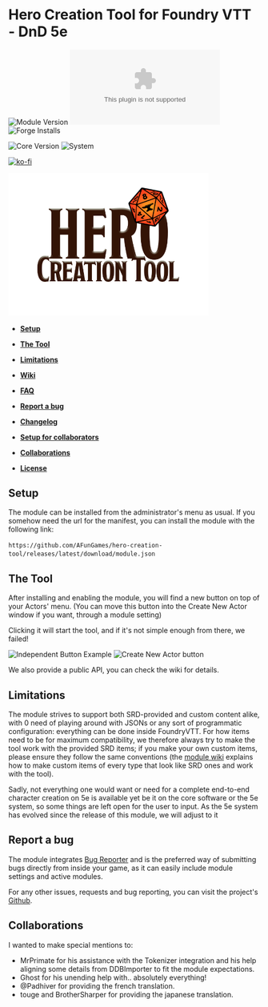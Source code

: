 # Hero Creation Tool for Foundry VTT - DnD 5e

![Module Version](https://img.shields.io/github/v/release/HeroCreationLab/hero-creation-tool?color=blue)
![GitHub release (latest by date)](https://img.shields.io/github/downloads/HeroCreationLab/hero-creation-tool/latest/module.zip?color=purple)
![Forge Installs](https://img.shields.io/badge/dynamic/json?label=Forge%20Installs&query=package.installs&suffix=%25&url=https%3A%2F%2Fforge-vtt.com%2Fapi%2Fbazaar%2Fpackage%2Fhero-creation-tool&colorB=4aa94a)

![Core Version](https://img.shields.io/endpoint?url=https://foundryshields.com/version?url=https%3A%2F%2Fgithub.com%2FHeroCreationLab%2Fhero-creation-tool%2Freleases%2Fdownload%2Flatest%2Fmodule.json)
![System](https://img.shields.io/endpoint?url=https%3A%2F%2Ffoundryshields.com%2Fsystem%3FnameType%3Dfoundry%26showVersion%3D1%26url%3Dhttps%3A%2F%2Fgithub.com%2FHeroCreationLab%2Fhero-creation-tool%2Freleases%2Fdownload%2Flatest%2Fmodule.json)


[![ko-fi](https://ko-fi.com/img/githubbutton_sm.svg)](https://ko-fi.com/N4N88281M)

<img src="src/assets/logo.png" width="400">

* **[Setup](#setup)**

* **[The Tool](#the-tool)**

* **[Limitations](#limitations)**

* **[Wiki](https://github.com/HeroCreationLab/hero-creation-tool/wiki)**

* **[FAQ](https://github.com/HeroCreationLab/hero-creation-tool/wiki/FAQ)**

* **[Report a bug](#report-a-bug)**

* **[Changelog](https://github.com/HeroCreationLab/hero-creation-tool/blob/main/docs/CHANGELOG.md)**

* **[Setup for collaborators](https://github.com/HeroCreationLab/hero-creation-tool/blob/main/docs/DEV-SETUP.md)**

* **[Collaborations](#collaborations)**

* **[License](https://github.com/HeroCreationLab/hero-creation-tool/blob/main/docs/LICENSE)**

## Setup

The module can be installed from the administrator's menu as usual. If you somehow need the url for the manifest, you can install the module with the following link:

```https://github.com/AFunGames/hero-creation-tool/releases/latest/download/module.json```

## The Tool

After installing and enabling the module, you will find a new button on top of your Actors' menu. (You can move this button into the Create New Actor window if you want, through a module setting)

Clicking it will start the tool, and if it's not simple enough from there, we failed!

![Independent Button Example](examples/actors-directory-example.png) ![Create New Actor button](examples/create-new-actor-example.png)

We also provide a public API, you can check the wiki for details.

## Limitations

The module strives to support both SRD-provided and custom content alike, with 0 need of playing around with JSONs or any sort of programmatic configuration: everything can be done inside FoundryVTT. For how items need to be for maximum compatibility, we therefore always try to make the tool work with the provided SRD items; if you make your own custom items, please ensure they follow the same conventions (the [module wiki](https://github.com/HeroCreationLab/hero-creation-tool/wiki) explains how to make custom items of every type that look like SRD ones and work with the tool).

Sadly, not everything one would want or need for a complete end-to-end character creation on 5e is available yet be it on the core software or the 5e system, so some things are left open for the user to input. As the 5e system has evolved since the release of this module, we will adjust to it 

## Report a bug

The module integrates [Bug Reporter](https://foundryvtt.com/packages/bug-reporter) and is the preferred way of submitting bugs directly from inside your game, as it can easily include module settings and active modules.

For any other issues, requests and bug reporting, you can visit the project's [Github](https://github.com/HeroCreationLab/hero-creation-tool/issues).

## Collaborations

I wanted to make special mentions to:

* MrPrimate for his assistance with the Tokenizer integration and his help aligning some details from DDBImporter to fit the module expectations.
* Ghost for his unending help with.. absolutely everything!
* @Padhiver for providing the french translation.
* touge and BrotherSharper for providing the japanese translation.